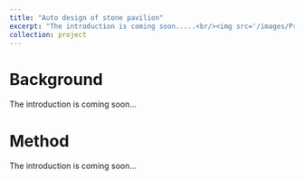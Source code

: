 ```yaml
---
title: "Auto design of stone pavilion"
excerpt: "The introduction is coming soon.....<br/><img src='/images/Project/Project1/500x300.png'>"
collection: project
---
```


Background
======
The introduction is coming soon...

Method
======
The introduction is coming soon...